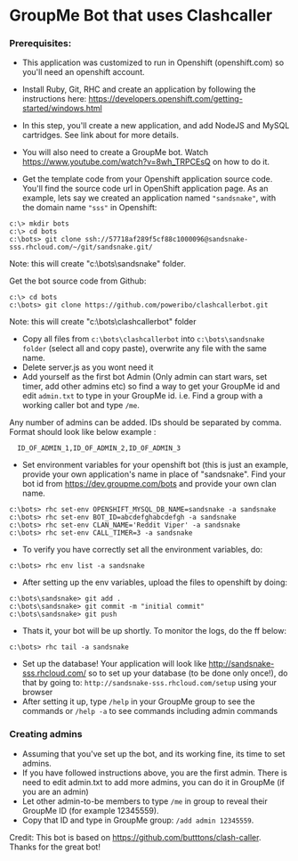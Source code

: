 # GroupMe Bot that uses Clashcaller

### Prerequisites:
 - This application was customized to run in Openshift (openshift.com) so you'll need an openshift account.
 - Install Ruby, Git, RHC and create an application by following the instructions here: https://developers.openshift.com/getting-started/windows.html  
 - In this step, you'll create a new application, and add NodeJS and MySQL cartridges. See link about for more details.
 - You will also need  to create a GroupMe bot. Watch https://www.youtube.com/watch?v=8wh_TRPCEsQ on how to do it.
 
 - Get the template code from your Openshift application source code. You'll find the source code url in OpenShift application page.
   As an example, lets say we created an application named ```"sandsnake"```, with the domain name ```"sss"``` in Openshift: 
 
```
c:\> mkdir bots
c:\> cd bots
c:\bots> git clone ssh://57718af289f5cf88c1000096@sandsnake-sss.rhcloud.com/~/git/sandsnake.git/
```

Note: this will create "c:\bots\sandsnake" folder.

Get the bot source code from Github:

```
c:\> cd bots
c:\bots> git clone https://github.com/poweribo/clashcallerbot.git 
```

Note: this will create "c:\bots\clashcallerbot" folder

 - Copy all files from ```c:\bots\clashcallerbot``` into ```c:\bots\sandsnake folder``` (select all and copy paste), overwrite any file with the same name.
 - Delete server.js as you wont need it
 - Add yourself as the first bot Admin (Only admin can start wars, set timer, add other admins etc) 
  so find a way to get your GroupMe id and edit ```admin.txt``` to type in your GroupMe id. 
  i.e. Find a group with a working caller bot and type ```/me```.

  Any number of admins can be added. IDs should be separated by comma. Format should look like below example :
  
```
  ID_OF_ADMIN_1,ID_OF_ADMIN_2,ID_OF_ADMIN_3
```  

- Set environment variables for your openshift bot (this is just an example, provide your own application's name in place of "sandsnake".
Find your bot id from https://dev.groupme.com/bots and provide your own clan name.

```
c:\bots> rhc set-env OPENSHIFT_MYSQL_DB_NAME=sandsnake -a sandsnake
c:\bots> rhc set-env BOT_ID=abcdefghabcdefgh -a sandsnake
c:\bots> rhc set-env CLAN_NAME='Reddit Viper' -a sandsnake
c:\bots> rhc set-env CALL_TIMER=3 -a sandsnake
```

- To verify you have correctly set all the environment variables, do:

```
c:\bots> rhc env list -a sandsnake
```

 - After setting up the env variables, upload the files to openshift by doing:
```
c:\bots\sandsnake> git add .
c:\bots\sandsnake> git commit -m "initial commit"
c:\bots\sandsnake> git push
```

 - Thats it, your bot will be up shortly. To monitor the logs, do the ff below:
```
c:\bots> rhc tail -a sandsnake   
```   
 - Set up the database! Your application will look like http://sandsnake-sss.rhcloud.com/
   so to set up your database (to be done only once!), do that by going to: ```http://sandsnake-sss.rhcloud.com/setup``` using your browser
 - After setting it up, type ```/help``` in your GroupMe group to see the commands or ```/help -a``` to see commands including admin commands

### Creating admins ###
 - Assuming that you've set up the bot, and its working fine, its time to set admins.
 - If you have followed instructions above, you are the first admin. There is need to edit admin.txt to add more admins, 
   you can do it in GroupMe (if you are an admin)
 - Let other admin-to-be members to type ```/me``` in group to reveal their GroupMe ID (for example 12345559).
 - Copy that ID and type in GroupMe group: ```/add admin 12345559```. 
 
Credit: This bot is based on https://github.com/butttons/clash-caller. Thanks for the great bot!